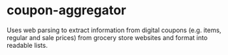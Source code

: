 # coupon-aggregator
Uses web parsing to extract information from digital coupons (e.g. items, regular and sale prices) from grocery store websites and format into readable lists.
